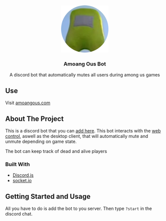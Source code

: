 <!-- PROJECT LOGO -->
<br />
<p align="center">
  <a href="https://github.com/WilliamJChen/AmoangOus">
    <img src="images/logo.png" alt="Logo" width="150" height="150">
  </a>

  <h3 align="center">Amoang Ous Bot</h3>

  <p align="center">
    A discord bot that automatically mutes all users during among us games
  </p>
</p>

## Use
Visit [amoangous.com](https://amoangous.com/)

## About The Project
This is a discord bot that you can [add here](https://amoangous.com/). This bot interacts with the [web control](https://github.com/WilliamJChen/AmonagOusWebControl), aswell as the desktop client, that will automatically mute and unmute depending on game state.

The bot can keep track of dead and alive players

### Built With
* [Discord.js](https://discord.js.org/#/)
* [socket.io](https://socket.io/)

<!-- GETTING STARTED -->
## Getting Started and Usage
All you have to do is add the bot to you server. Then type `?start` in the discord chat.
